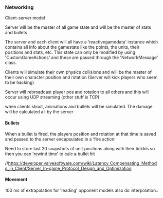 
### Networking

Client-server model

Server will be the master of all game state and will be the master of stats and bullets

The server and each client will all have a 'reactivegamedata' instance which contains all info about the gamestate like the points, the units, their positions and stats, etc.   This state can only be modified by using 'CustomGameActions' and these are passed through the 'NetworkMessage' class.  




Clients will simulate their own physics collisions and will be the master of their own character position and rotation
(Server will kick players who seem to be hacking)

Server will rebroadcast player pos and rotation to all others and this will occur using UDP streaming (other stuff is TCP)

when clients shoot, animations and bullets will be simulated.  The damage will be calculated all by the server 
   #### Bullets
   When a bullet is fired, the players position and rotation at that time is saved and passed to the server encapsulated in a 'fire action'
   
   Need to store last 20 snapshots of unit positions along with their tickIds so then you can 'rewind time' to calc a bullet hit 
   
   //https://developer.valvesoftware.com/wiki/Latency_Compensating_Methods_in_Client/Server_In-game_Protocol_Design_and_Optimization
   
   
   #### Movement
   100 ms of extrapolation for 'leading' opponent models
   also do interpolation..